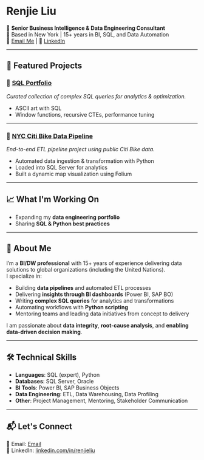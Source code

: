# Renjie Liu

💼 **Senior Business Intelligence & Data Engineering Consultant**  
📍 Based in New York | 15+ years in BI, SQL, and Data Automation  
📧 [Email Me](mailto:the.renjie.liu@gmail.com) | 🔗 [LinkedIn](https://www.linkedin.com/in/renjieliu)  

---

## 📂 Featured Projects



### 🔗 [SQL Portfolio](https://github.com/renjieliu/SQL_Art)  
*Curated collection of complex SQL queries for analytics & optimization.*  
- ASCII art with SQL
- Window functions, recursive CTEs, performance tuning

---

### 🔗 [NYC Citi Bike Data Pipeline](https://github.com/renjieliu/citibike-data-pipeline)  
*End-to-end ETL pipeline project using public Citi Bike data.*  
- Automated data ingestion & transformation with Python  
- Loaded into SQL Server for analytics  
- Built a dynamic map visualization using Folium  


---

## 📈 What I'm Working On
- Expanding my **data engineering portfolio**  
- Sharing **SQL & Python best practices**  

---
## 🚀 About Me
I’m a **BI/DW professional** with 15+ years of experience delivering data solutions to global organizations (including the United Nations).  
I specialize in:  
- Building **data pipelines** and automated ETL processes  
- Delivering **insights through BI dashboards** (Power BI, SAP BO)  
- Writing **complex SQL queries** for analytics and transformations  
- Automating workflows with **Python scripting**  
- Mentoring teams and leading data initiatives from concept to delivery  

I am passionate about **data integrity**, **root-cause analysis**, and **enabling data-driven decision making**.

---

## 🛠️ Technical Skills
- **Languages**: SQL (expert), Python  
- **Databases**: SQL Server, Oracle  
- **BI Tools**: Power BI, SAP Business Objects  
- **Data Engineering**: ETL, Data Warehousing, Data Profiling  
- **Other**: Project Management, Mentoring, Stakeholder Communication  

---


## 📬 Let's Connect
📧 Email: [Email](mailto:theLRJ@gmail.com)  
🔗 LinkedIn: [linkedin.com/in/renjieliu](https://www.linkedin.com/in/renjieliu)  

<!-- 
---
⭐ **Check out my pinned repositories below to see my work in action!**
-->
